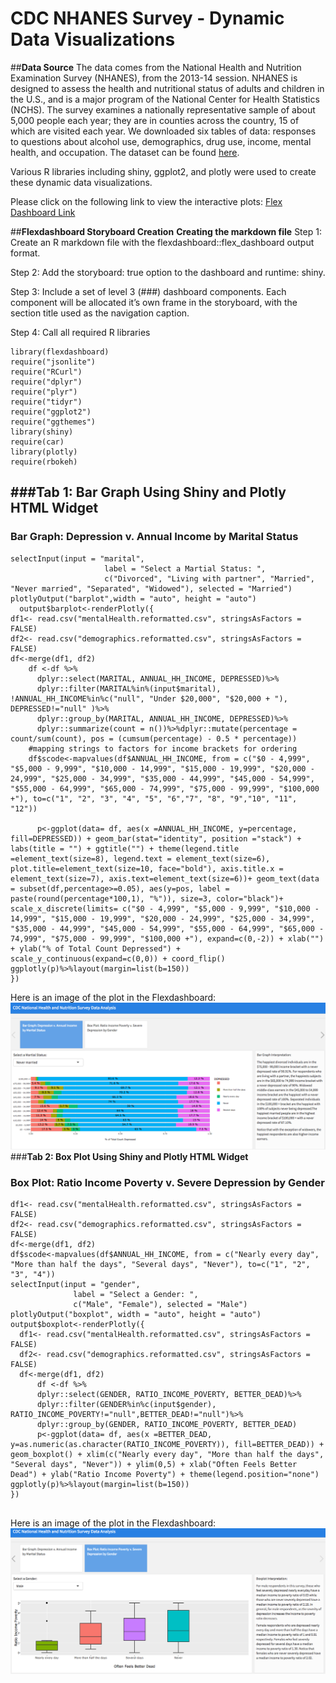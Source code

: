 # CDC NHANES Survey - Dynamic Data Visualizations 
##**Data Source**
The data comes from the National Health and Nutrition Examination Survey (NHANES), from the 2013-14 session. NHANES is designed to assess the health and nutritional status of adults and children in the U.S., and is a major program of the National Center for Health Statistics (NCHS). The survey examines a nationally representative sample of about 5,000 people each year; they are in counties across the country, 15 of which are visited each year. We downloaded six tables of data: responses to questions about alcohol use, demographics, drug use, income, mental health, and occupation. The dataset can be found [here](https://wwwn.cdc.gov/Nchs/Nhanes/Search/DataPage.aspx?Component=Demographics&CycleBeginYear=2013). 

Various R libraries including shiny, ggplot2, and plotly were used to create these dynamic data visualizations.

Please click on the following link to view the interactive plots:
[Flex Dashboard Link](https://janelchumley.shinyapps.io/FlexDashboard/)

##**Flexdashboard Storyboard Creation**
**Creating the markdown file**
Step 1: Create an R markdown file with the flexdashboard::flex_dashboard output format. 

Step 2: Add the storyboard: true option to the dashboard and runtime: shiny.

Step 3: Include a set of level 3 (###) dashboard components. Each component will be allocated it’s own frame in the storyboard, with the section title used as the navigation caption.

Step 4: Call all required R libraries
```{r setup, include=FALSE}
library(flexdashboard)
require("jsonlite")
require("RCurl")
require("dplyr")
require("plyr")
require("tidyr")
require("ggplot2")
require("ggthemes")
library(shiny)
require(car)
library(plotly)
require(rbokeh)
```
###**Tab 1: Bar Graph Using Shiny and Plotly HTML Widget**
-----------------------------------------------------------------------
### Bar Graph: Depression v. Annual Income by Marital Status
```{r, echo=FALSE}
selectInput(input = "marital",
                     label = "Select a Martial Status: ",
                     c("Divorced", "Living with partner", "Married", "Never married", "Separated", "Widowed"), selected = "Married")
plotlyOutput("barplot",width = "auto", height = "auto")
  output$barplot<-renderPlotly({
df1<- read.csv("mentalHealth.reformatted.csv", stringsAsFactors = FALSE)
df2<- read.csv("demographics.reformatted.csv", stringsAsFactors = FALSE)
df<-merge(df1, df2)
    df <-df %>%
      dplyr::select(MARITAL, ANNUAL_HH_INCOME, DEPRESSED)%>%
      dplyr::filter(MARITAL%in%(input$marital), !ANNUAL_HH_INCOME%in%c("null", "Under $20,000", "$20,000 + "), DEPRESSED!="null" )%>%
      dplyr::group_by(MARITAL, ANNUAL_HH_INCOME, DEPRESSED)%>%
      dplyr::summarize(count = n())%>%dplyr::mutate(percentage = count/sum(count), pos = (cumsum(percentage) - 0.5 * percentage))
    #mapping strings to factors for income brackets for ordering
    df$scode<-mapvalues(df$ANNUAL_HH_INCOME, from = c("$0 - 4,999", "$5,000 - 9,999", "$10,000 - 14,999", "$15,000 - 19,999", "$20,000 - 24,999", "$25,000 - 34,999", "$35,000 - 44,999", "$45,000 - 54,999", "$55,000 - 64,999", "$65,000 - 74,999", "$75,000 - 99,999", "$100,000 +"), to=c("1", "2", "3", "4", "5", "6","7", "8", "9","10", "11", "12"))
    
      p<-ggplot(data= df, aes(x =ANNUAL_HH_INCOME, y=percentage, fill=DEPRESSED)) + geom_bar(stat="identity", position ="stack") + labs(title = "") + ggtitle("") + theme(legend.title =element_text(size=8), legend.text = element_text(size=6), plot.title=element_text(size=10, face="bold"), axis.title.x = element_text(size=7), axis.text=element_text(size=6))+ geom_text(data = subset(df,percentage>=0.05), aes(y=pos, label = paste(round(percentage*100,1), "%")), size=3, color="black")+ scale_x_discrete(limits= c("$0 - 4,999", "$5,000 - 9,999", "$10,000 - 14,999", "$15,000 - 19,999", "$20,000 - 24,999", "$25,000 - 34,999", "$35,000 - 44,999", "$45,000 - 54,999", "$55,000 - 64,999", "$65,000 - 74,999", "$75,000 - 99,999", "$100,000 +"), expand=c(0,-2)) + xlab("") + ylab("% of Total Count Depressed") + scale_y_continuous(expand=c(0,0)) + coord_flip() 
ggplotly(p)%>%layout(margin=list(b=150))
})
```
Here is an image of the plot in the Flexdashboard:
![](bargraph.png)
###**Tab 2: Box Plot Using Shiny and Plotly HTML Widget**
### Box Plot: Ratio Income Poverty v. Severe Depression by Gender
```{r, echo=FALSE}
df1<- read.csv("mentalHealth.reformatted.csv", stringsAsFactors = FALSE)
df2<- read.csv("demographics.reformatted.csv", stringsAsFactors = FALSE)
df<-merge(df1, df2)
df$scode<-mapvalues(df$ANNUAL_HH_INCOME, from = c("Nearly every day", "More than half the days", "Several days", "Never"), to=c("1", "2", "3", "4"))
selectInput(input = "gender",
              label = "Select a Gender: ",
              c("Male", "Female"), selected = "Male")
plotlyOutput("boxplot", width = "auto", height = "auto")
output$boxplot<-renderPlotly({
  df1<- read.csv("mentalHealth.reformatted.csv", stringsAsFactors = FALSE)
  df2<- read.csv("demographics.reformatted.csv", stringsAsFactors = FALSE)
  df<-merge(df1, df2)
      df <-df %>%
      dplyr::select(GENDER, RATIO_INCOME_POVERTY, BETTER_DEAD)%>%
      dplyr::filter(GENDER%in%c(input$gender), RATIO_INCOME_POVERTY!="null",BETTER_DEAD!="null")%>%
      dplyr::group_by(GENDER, RATIO_INCOME_POVERTY, BETTER_DEAD)
      p<-ggplot(data= df, aes(x =BETTER_DEAD, y=as.numeric(as.character(RATIO_INCOME_POVERTY)), fill=BETTER_DEAD)) + geom_boxplot() + xlim(c("Nearly every day", "More than half the days", "Several days", "Never")) + ylim(0,5) + xlab("Often Feels Better Dead") + ylab("Ratio Income Poverty") + theme(legend.position="none")
ggplotly(p)%>%layout(margin=list(b=150))
})
    

```
Here is an image of the plot in the Flexdashboard:
![](boxplot.png)
